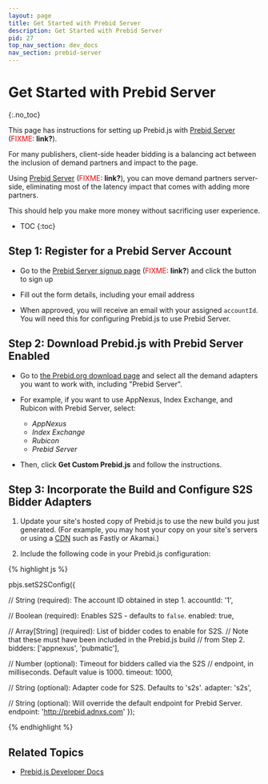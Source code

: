 ```yaml
---
layout: page
title: Get Started with Prebid Server
description: Get Started with Prebid Server
pid: 27
top_nav_section: dev_docs
nav_section: prebid-server
---
```


<div class="bs-docs-section" markdown="1">

# Get Started with Prebid Server
{:.no_toc}

This page has instructions for setting up Prebid.js with [Prebid Server]() (<span style="color: rgb(255,0,0);">FIXME</span>: <strong>link?</strong>).

For many publishers, client-side header bidding is a balancing act between the inclusion of demand partners and impact to the page.

Using [Prebid Server]() (<span style="color: rgb(255,0,0);">FIXME</span>: <strong>link?</strong>), you can move demand partners server-side, eliminating most of the latency impact that comes with adding more partners.

This should help you make more money without sacrificing user experience.

* TOC
{:toc}

## Step 1: Register for a Prebid Server Account

- Go to the [Prebid Server signup page]() (<span style="color: rgb(255,0,0);">FIXME</span>: <strong>link?</strong>) and click the button to sign up

- Fill out the form details, including your email address

- When approved, you will receive an email with your assigned `accountId`. You will need this for configuring Prebid.js to use Prebid Server.

## Step 2: Download Prebid.js with Prebid Server Enabled

- Go to [the Prebid.org download page]({{site.github.url}}/download.html) and select all the demand adapters you want to work with, including "Prebid Server".

- For example, if you want to use AppNexus, Index Exchange, and Rubicon with Prebid Server, select:
  - *AppNexus*
  - *Index Exchange*
  - *Rubicon*
  - *Prebid Server*

- Then, click **Get Custom Prebid.js** and follow the instructions.

## Step 3: Incorporate the Build and Configure S2S Bidder Adapters

1. Update your site's hosted copy of Prebid.js to use the new build you just generated.  (For example, you may host your copy on your site's servers or using a [CDN](https://en.wikipedia.org/wiki/Content_delivery_network) such as Fastly or Akamai.)

2. Include the following code in your Prebid.js configuration:

{% highlight js %}

pbjs.setS2SConfig({

  // String (required): The account ID obtained in step 1.
  accountId: '1',

  // Boolean (required): Enables S2S - defaults to `false`.
  enabled: true,

  // Array[String] (required): List of bidder codes to enable for S2S.
  // Note that these must have been included in the Prebid.js build
  // from Step 2.
  bidders: ['appnexus', 'pubmatic'],

  // Number (optional): Timeout for bidders called via the S2S
  // endpoint, in milliseconds. Default value is 1000.
  timeout: 1000,

  // String (optional): Adapter code for S2S. Defaults to 's2s'.
  adapter: 's2s',

  // String (optional): Will override the default endpoint for Prebid Server.
  endpoint: 'http://prebid.adnxs.com'
});

{% endhighlight %}

## Related Topics

+ [Prebid.js Developer Docs]({{}}/dev-docs/getting-started.html)

</div>

